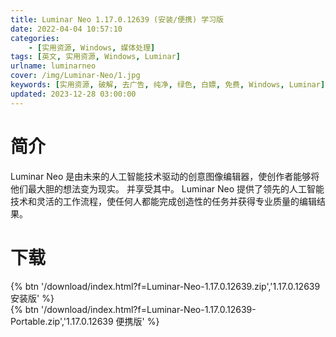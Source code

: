 ```yaml
---
title: Luminar Neo 1.17.0.12639 (安装/便携) 学习版
date: 2022-04-04 10:57:10
categories:
    - [实用资源, Windows, 媒体处理]
tags: [英文, 实用资源, Windows, Luminar]
urlname: luminarneo
cover: /img/Luminar-Neo/1.jpg
keywords: [实用资源, 破解, 去广告, 纯净, 绿色, 白嫖, 免费, Windows, Luminar]
updated: 2023-12-28 03:00:00
---
```


# 简介

Luminar Neo 是由未来的人工智能技术驱动的创意图像编辑器，使创作者能够将他们最大胆的想法变为现实。 并享受其中。 Luminar Neo 提供了领先的人工智能技术和灵活的工作流程，使任何人都能完成创造性的任务并获得专业质量的编辑结果。

# 下载

{% btn '/download/index.html?f=Luminar-Neo-1.17.0.12639.zip','1.17.0.12639 安装版' %}
<br>
{% btn '/download/index.html?f=Luminar-Neo-1.17.0.12639-Portable.zip','1.17.0.12639 便携版' %}
